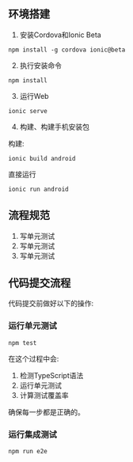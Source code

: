环境搭建
---

1. 安装Cordova和Ionic Beta

```
npm install -g cordova ionic@beta
```

2. 执行安装命令

```
npm install
```

3. 运行Web

```
ionic serve
```

4. 构建、构建手机安装包

构建:

```
ionic build android
```

直接运行

```
ionic run android
```

流程规范
---

1. 写单元测试
2. 写单元测试
3. 写单元测试

代码提交流程
---

代码提交前做好以下的操作:

### 运行单元测试

```
npm test
```

在这个过程中会:

1. 检测TypeScript语法
2. 运行单元测试
3. 计算测试覆盖率

确保每一步都是正确的。

### 运行集成测试

```
npm run e2e
```

